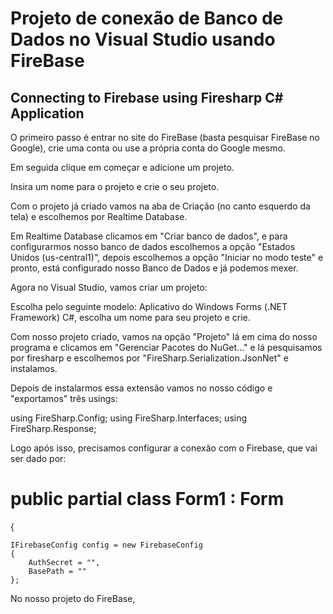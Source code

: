 # Projeto de conexão de Banco de Dados no Visual Studio usando FireBase

## Connecting to Firebase using Firesharp C# Application

O primeiro passo é entrar no site do FireBase (basta pesquisar FireBase no Google), crie uma conta ou use a própria conta do Google mesmo.

Em seguida clique em começar e adicione um projeto.

Insira um nome para o projeto e crie o seu projeto.

Com o projeto já criado vamos na aba de Criação (no canto esquerdo da tela) e escolhemos por Realtime Database.

Em Realtime Database clicamos em "Criar banco de dados", e para configurarmos nosso banco de dados escolhemos a opção "Estados Unidos (us-central1)", depois escolhemos a opção "Iniciar no modo teste" e pronto, está configurado nosso Banco de Dados e já podemos mexer.

Agora no Visual Studio, vamos criar um projeto:

Escolha pelo seguinte modelo: Aplicativo do Windows Forms (.NET Framework) C#, escolha um nome para seu projeto e crie.

Com nosso projeto criado, vamos na opção "Projeto" lá em cima do nosso programa e clicamos em "Gerenciar Pacotes do NuGet..." e lá pesquisamos por firesharp e escolhemos por "FireSharp.Serialization.JsonNet" e instalamos.

Depois de instalarmos essa extensão vamos no nosso código e "exportamos" três usings: 

using FireSharp.Config;
using FireSharp.Interfaces;
using FireSharp.Response;

Logo após isso, precisamos configurar a conexão com o Firebase, que vai ser dado por:

# public partial class Form1 : Form
{

    IFirebaseConfig config = new FirebaseConfig
    {
        AuthSecret = "",
        BasePath = ""
    };

No nosso projeto do FireBase,
